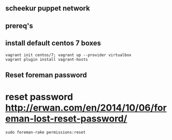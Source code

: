 ## scheekur puppet network



## prereq's

## install default centos 7 boxes
```
vagrant init centos/7; vagrant up --provider virtualbox
vagrant plugin install vagrant-hosts
```
## Reset foreman password

# reset password http://erwan.com/en/2014/10/06/foreman-lost-reset-password/
```
sudo foreman-rake permissions:reset
```
